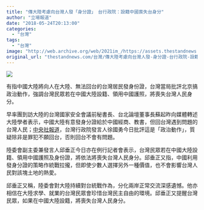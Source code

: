 ```yaml
---
title: "傳大陸考慮向台灣人發「身分證」　台行政院：設籍中國喪失台身分"
author: "立場報道"
date: "2018-05-24T20:13:00"
categories:
  - "台灣"
tags:
  - "台灣"
image: "http://web.archive.org/web/2021im_/https://assets.thestandnews.com/media/photos/https___www.pakutaso.com_shared_img_thumb_freee151108028752_PM5PS.png"
original_url: "thestandnews.com/台灣/傳大陸考慮向台灣人發-身分證-台行政院-設籍中國喪失台身分"
---
```

![](http://web.archive.org/web/2021im_/https://assets.thestandnews.com/media/photos/https___www.pakutaso.com_shared_img_thumb_freee151108028752_PM5PS.png)

有指中國大陸將向人在大陸、無法回台的台灣居民發身份證，台灣當局批評北京搞政治動作，強調台灣民眾若在中國大陸設籍、領用中國護照，將喪失台灣人民身分。

早率團到訪大陸的台灣國家安全會議前秘書長、台北論壇董事長蘇起昨向媒體轉述大陸學者表示，中國大陸有意發身分證給於中國經商、教書，但回台灣遇到問題的台灣人民；[中央社報道](http://web.archive.org/web/20211229062844/http://www.cna.com.tw/news/firstnews/201805240205-1.aspx)，台灣行政院發言人徐國勇今日批評這是「政治動作」，質疑除非是罪犯不願回台，否則回台不會有問題。

陸委會副主委兼發言人邱垂正今日亦在例行記者會表示，台灣民眾若在中國大陸設籍、領用中國護照及身份證，將依法將喪失台灣人民身分。邱垂正又指，中國利用發身分證的策略作統戰拉攏，但即使少數人選擇另外一種價值，也不會影響台灣人民對該塊土地的熱愛。

邱垂正又稱，陸委會對大陸持續對台統戰作為，分化兩岸正常交流深感遺憾。他亦相信在大陸求學、就業的台灣民眾會珍惜台灣民主自由的環境。邱垂正又提醒台灣民眾，如果在中國大陸設籍，將喪失台灣人民身分。